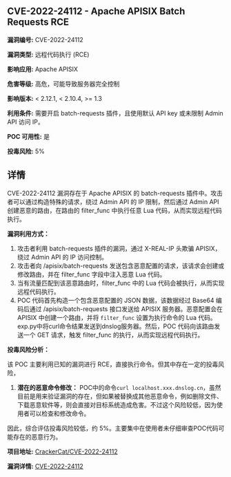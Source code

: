 ## CVE-2022-24112 - Apache APISIX Batch Requests RCE

**漏洞编号:** CVE-2022-24112

**漏洞类型:** 远程代码执行 (RCE)

**影响应用:** Apache APISIX

**危害等级:** 高危，可能导致服务器完全控制

**影响版本:** < 2.12.1, < 2.10.4, >= 1.3

**利用条件:** 需要开启 batch-requests 插件，且使用默认 API key 或未限制 Admin API 访问 IP。

**POC 可用性:** 是

**投毒风险:** 5%

## 详情

CVE-2022-24112 漏洞存在于 Apache APISIX 的 batch-requests 插件中。攻击者可以通过构造特殊的请求，绕过 Admin API 的 IP 限制，然后通过 Admin API 创建恶意的路由，在路由的 filter_func 中执行任意 Lua 代码，从而实现远程代码执行。

**漏洞利用方式：**

1.  攻击者利用 batch-requests 插件的漏洞，通过 X-REAL-IP 头欺骗 APISIX，绕过 Admin API 的 IP 访问控制。
2.  攻击者向 /apisix/batch-requests 发送包含恶意配置的请求，该请求会创建或修改路由，并在 filter_func 字段中注入恶意 Lua 代码。
3.  当有流量匹配到该恶意路由时，filter_func 中的 Lua 代码会被执行，从而实现远程代码执行。
4.  POC 代码首先构造一个包含恶意配置的 JSON 数据，该数据经过 Base64 编码后通过 /apisix/batch-requests 接口发送给 APISIX 服务器。恶意配置会在 APISIX 中创建一个路由，并将 `filter_func` 设置为执行命令的 Lua 代码。exp.py中将curl命令结果发送到dnslog服务器。然后，POC 代码向该路由发送一个 GET 请求，触发 filter_func 的执行，从而实现远程代码执行。

**投毒风险分析：**

该 POC 主要利用已知的漏洞进行 RCE，直接执行命令。但其中存在一定的投毒风险，
1.  **潜在的恶意命令修改：** POC中的命令`curl localhost.xxx.dnslog.cn`，虽然目前是用来验证漏洞的存在，但如果被替换成其他恶意命令，例如删除文件、下载恶意软件等，则会直接对目标系统造成危害。不过这个风险较低，因为使用者可以检查和修改命令。

因此，综合评估投毒风险较低，约 5%。主要集中在使用者未仔细审查POC代码可能存在的恶意行为。


**项目地址:** [CrackerCat/CVE-2022-24112](https://github.com/CrackerCat/CVE-2022-24112)

**漏洞详情:** [CVE-2022-24112](https://nvd.nist.gov/vuln/detail/CVE-2022-24112)